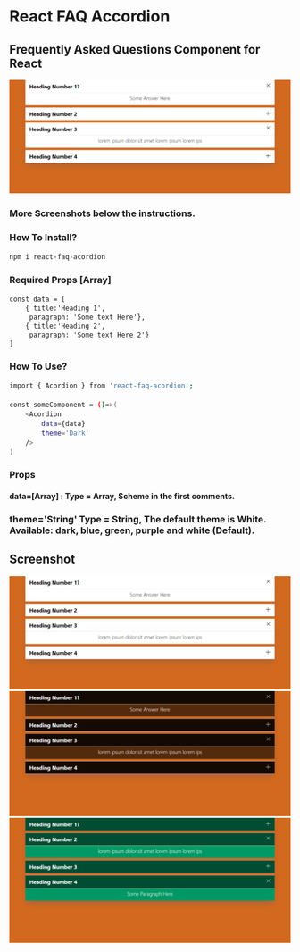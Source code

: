 # React FAQ Accordion
## Frequently Asked Questions Component for React
![](./Acordion_White.png)

### More Screenshots below the instructions.

### How To Install?
```bash
npm i react-faq-acordion
```
### Required Props [Array] 
```
const data = [
    { title:'Heading 1',
	 paragraph: 'Some text Here'},
    { title:'Heading 2',
	 paragraph: 'Some text Here 2'}
]
```
### How To Use?
```bash
import { Acordion } from 'react-faq-acordion';

const someComponent = ()=>(
    <Acordion 
        data={data} 
        theme='Dark' 
    />
)
```
### Props
#### data=[Array] :  Type = Array, Scheme in the first comments.
### theme='String' Type = String, The default theme is White. Available: dark, blue, green, purple and white (Default).

## Screenshot
![](./Acordion_White.png)
![](./Acordion_Dark.png)
![](./Acordion_Green.png)
